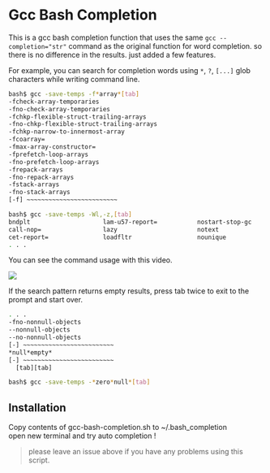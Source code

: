 # Gcc Bash Completion

This is a gcc bash completion function that uses the same `gcc --completion="str"` 
command as the original function for word completion.
so there is no difference in the results.
just added a few features.

For example, you can search for completion words using `*`, `?`, `[...]` glob characters
while writing command line.

```sh
bash$ gcc -save-temps -f*array*[tab]
-fcheck-array-temporaries
-fno-check-array-temporaries
-fchkp-flexible-struct-trailing-arrays
-fno-chkp-flexible-struct-trailing-arrays
-fchkp-narrow-to-innermost-array
-fcoarray=
-fmax-array-constructor=
-fprefetch-loop-arrays
-fno-prefetch-loop-arrays
-frepack-arrays
-fno-repack-arrays
-fstack-arrays
-fno-stack-arrays
[-f] ~~~~~~~~~~~~~~~~~~~~~~~~~

bash$ gcc -save-temps -Wl,-z,[tab]
bndplt                    lam-u57-report=           nostart-stop-gc
call-nop=                 lazy                      notext
cet-report=               loadfltr                  nounique
. . .
```

You can see the command usage with this video.

[![](https://mug896.github.io/img/gcc-bash-completion.png)](https://mug896.github.io/img/gcc-bash-completion.mp4)

If the search pattern returns empty results,
press tab twice to exit to the prompt and start over.

```sh
. . .
-fno-nonnull-objects
--nonnull-objects
--no-nonnull-objects
[-] ~~~~~~~~~~~~~~~~~~~~~~~~~
*null*empty*
[-] ~~~~~~~~~~~~~~~~~~~~~~~~~
  [tab][tab]

bash$ gcc -save-temps -*zero*null*[tab] 
```

## Installation

Copy contents of gcc-bash-completion.sh to ~/.bash_completion  
open new terminal and try auto completion !


> please leave an issue above if you have any problems using this script.
